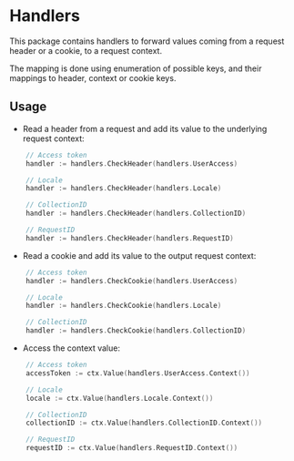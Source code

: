 # Handlers

This package contains handlers to forward values coming from a request header or a cookie, to a request context.

The mapping is done using enumeration of possible keys, and their mappings to header, context or cookie keys.

## Usage

- Read a header from a request and add its value to the underlying request context:

```go
    // Access token
    handler := handlers.CheckHeader(handlers.UserAccess)

    // Locale
    handler := handlers.CheckHeader(handlers.Locale)

    // CollectionID
    handler := handlers.CheckHeader(handlers.CollectionID)

    // RequestID
    handler := handlers.CheckHeader(handlers.RequestID)
```

- Read a cookie and add its value to the output request context:

```go
    // Access token
    handler := handlers.CheckCookie(handlers.UserAccess)

    // Locale
    handler := handlers.CheckCookie(handlers.Locale)

    // CollectionID
    handler := handlers.CheckCookie(handlers.CollectionID)
```

- Access the context value:

```go
    // Access token
    accessToken := ctx.Value(handlers.UserAccess.Context())

    // Locale
    locale := ctx.Value(handlers.Locale.Context())

    // CollectionID
    collectionID := ctx.Value(handlers.CollectionID.Context())

    // RequestID
    requestID := ctx.Value(handlers.RequestID.Context())
```
